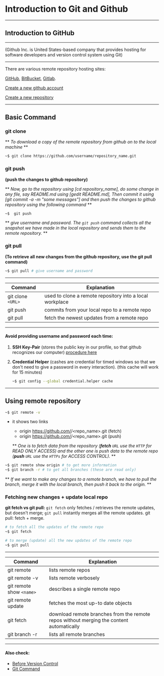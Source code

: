 Introduction to Git and Github
==============================
------------------------------------
## Introduction to GitHub
------------------------------------
(Github Inc. is United States-based company that provides hosting for software developers and version control system using Git)

------------------------------------

There are various remote repository hosting sites:

[GitHub](https://github.com), [BitBucket](https://bitbucket.org/), [Gitlab](http://www.gitlab.com/).

[Create a new github account](https://github.com/join)

[Create a new repository](https://docs.github.com/en/github/getting-started-with-github/create-a-repo)

------------------------------------
## Basic Command
### git clone
** *To download a copy of the remote repository from github on to the local machine* **
```sh
~$ git clone https://github.com/username/repository_name.git
```

### git push
__(push the changes to github repository)__

** *Now, go to the repository using [cd repository_name], do some change in any file, say README.md using [gedit README.md], Then commit it using [git commit -a -m "some messages"] and then push the changes to github repository using the following command* **
```sh
~$  git push
```
** *give username and password. The ```git push``` command collects all the snapshot we have made in the local repository and sends them to the remote repository.* **

### git pull
__(To retrieve all new changes from the github repository, use the git pull command)__
```sh
~$ git pull # give username and password
```
-----------------------------------
| Command | Explanation |
| ------- | ----------- |
| git clone ```<URL>``` | used to clone a remote repository into a local workplace |
| git push | commits from your local repo to a remote repo |
| git pull | fetch the newest updates from a remote repo |
-----------------------------------
#### Avoid providing username and password each time:
1. __SSH Key-Pair__ (stores the public key in our profile, so that github recognizes our computer)
[procedure here](https://docs.github.com/en/github/getting-started-with-github/create-a-repo)

2. __Credential Helper__ (cashes are credential for timed windows so that we don't need to give a password in every interaction). (this cache will work for 15 minutes)
    ```sh
    ~$ git config --global credential.helper cache
    ```
------------------------------------------------

## Using remote repository
```sh
~$ git remote -v
```
* it shows two links
    * origin  https://github.com/<username>/<repo_name>.git (fetch)
    * origin  https://github.com/<username>/<repo_name>.git (push)

    ** *One is to fetch data from the repository (__fetch__ ```URL``` use the ```HTTP``` for READ ONLY ACCESS) and the other one is push data to the remote repo (__push__ ```URL``` use the ```HTTPs``` for ACCESS CONTROL).* **
```sh
~$ git remote show origin # to get more information
~$ git branch -r # to get all branches (these are read only)
```
** *If we want to make any changes to a remote branch, we have to pull the branch, merge it with the local branch, then push it back to the origin.* **

### Fetching new changes + update local repo
__git fetch vs git pull:__ `git fetch` only fetches / retrieves the remote updates, but doesn't merge; ``git pull`` instantly merges all the remote updates. git pull: fetch + merge.
```sh
# to fetch all the updates of the remote repo
~$ git fetch
```
```sh
# to merge (update) all the new updates of the remote repo
~$ git pull
```
------------------------------------
| Command | Explanation |
| ------- | ----------- |
| git remote | lists remote repos |
| git remote -v | lists remote verbosely |
| git remote show ```<name>``` | describes a single remote repo |
| git remote update | fetches the most up-to date objects |
| git fetch | download remote branches from the remote repos without merging the content automatically |
| git branch -r | lists all remote branches |
----------------------------------------
#### Also check:
* [Before Version Control](https://github.com/shiningflash/learn-git/blob/master/before_version_control.md)
* [Git Command](https://github.com/shiningflash/learn-git/blob/master/git.md)

